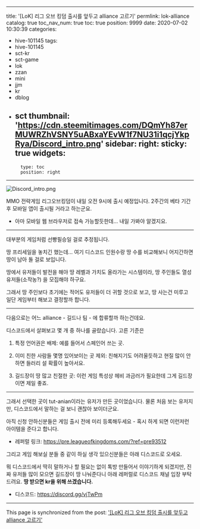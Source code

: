 
---
title: '[LoK] 리그 오브 킹덤 출시를 앞두고 alliance 고르기'
permlink: lok-alliance
catalog: true
toc_nav_num: true
toc: true
position: 9999
date: 2020-07-02 10:30:39
categories:
- hive-101145
tags:
- hive-101145
- sct-kr
- sct-game
- lok
- zzan
- mini
- jjm
- kr
- dblog
- sct
thumbnail: 'https://cdn.steemitimages.com/DQmYh87erMUWRZhVSNY5uABxaYEvW1f7NU31i1qcjYkpRya/Discord_intro.png'
sidebar:
    right:
        sticky: true
widgets:
    -
        type: toc
        position: right
---


![Discord_intro.png](https://cdn.steemitimages.com/DQmYh87erMUWRZhVSNY5uABxaYEvW1f7NU31i1qcjYkpRya/Discord_intro.png)
<br>

MMO 전략게임 리그오브킹덤이 내일 오전 9시에 출시 예정입니다. 2주간의 베타 기간 후 모바일 앱이 출시될 거라고 하는군요.

* 아마 모바일 웹 브라우저로 접속 가능할듯한데... 내일 가봐야 알겠지요.

---

대부분의 게임처럼 선빵필승일 걸로 추정됩니다. 
 
땅 프리세일을 놓치긴 했는데... 여기 디스코드 인원수랑 땅 수를 비교해보니 어지간하면 땅이 남아 돌 걸로 보입니다. 

땅에서 유저들이 발전을 해야 땅 레벨과 가치도 올라가는 시스템이라, 땅 주인들도 열성 유저들(소작농?) 을 모집해야 하구요.

그래서 땅 주인보다 초기에는 적어도 유저들이 더 귀할 것으로 보고, 땅 사는건 미루고 일단 게임부터 해보고 결정할까 합니다.

---

다음으로는 어느 alliance - 길드나 팀 - 에 합류할까 하는건데요.

디스코드에서 살펴보고 몇 개 중 하나를 골랐습니다. 고른 기준은

1. 특정 언어권은 배제: 예를 들어서 스페인어 쓰는 곳.

2. 이미 친한 사람들 몇명 있어보이는 곳 제외: 친해지기도 어려울듯하고 현질 많이 안하면 들러리 설 확률이 높아서요.

3. 길드장이 땅 많고 친절한 곳: 이런 게임 특성상 헤비 과금러가 필요한데 그게 길드장이면 제일 좋죠.

---

그래서 선택한 곳이 tut-anian이라는 유저가 만든 곳이었습니다. 물론 처음 보는 유저지만, 디스코드에서 말하는 걸 보니 괜찮아 보이더군요.

아직 신청 안하신분들은 게임 출시 전에 미리 등록해두세요 - 혹시 하게 되면 이런저런 아이템을 준다고 합니다.

* 레퍼럴 링크: https://pre.leagueofkingdoms.com/?ref=pre93512

그리고 게임 해보실 분들 중 같이 하실 생각 있으신분들은 아래 디스코드로 오세요. 

뭐 디스코드에서 딱히 말하거나 할 필요는 없이 톡방 만들어서 이야기하게 되겠지만, 진짜 유저들 많이 모으면 길드장이 땅 나눠준다니 아래 레퍼럴로 디스코드 채널 입장 부탁드려요. **땅 받으면 kr을 위해 쓰겠습니다.**

* 디스코드: https://discord.gg/vjTwPm

- - -

This page is synchronized from the post: ['[LoK] 리그 오브 킹덤 출시를 앞두고 alliance 고르기'](https://steemit.com/@glory7/lok-alliance)
